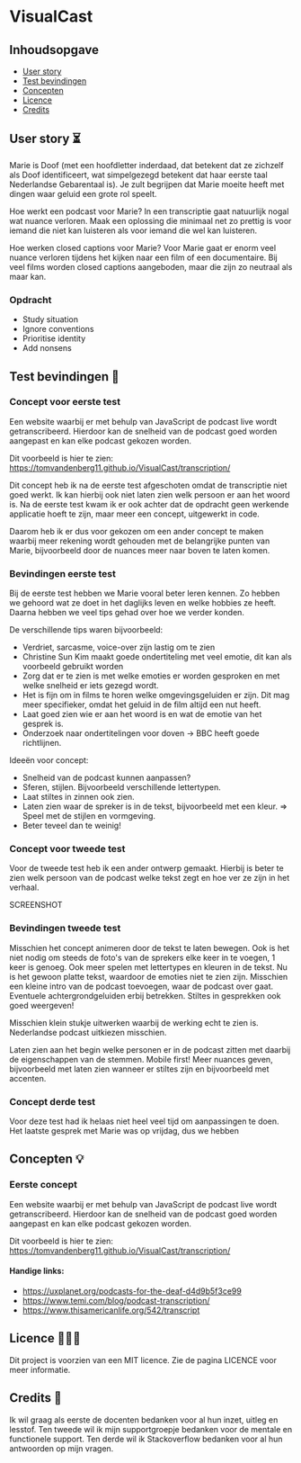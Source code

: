 # VisualCast
## Inhoudsopgave

- [User story](#user-story-)
- [Test bevindingen](#test-bevindingen-)
- [Concepten](#concepten-)
- [Licence](#licence-)
- [Credits](#credits-)

## User story ⏳
Marie is Doof (met een hoofdletter inderdaad, dat betekent dat ze zichzelf als Doof identificeert, wat simpelgezegd betekent dat haar eerste taal Nederlandse Gebarentaal is). Je zult begrijpen dat Marie moeite heeft met dingen waar geluid een grote rol speelt.

Hoe werkt een podcast voor Marie? In een transcriptie gaat natuurlijk nogal wat nuance verloren. Maak een oplossing die minimaal net zo prettig is voor iemand die niet kan luisteren als voor iemand die wel kan luisteren.

Hoe werken closed captions voor Marie? Voor Marie gaat er enorm veel nuance verloren tijdens het kijken naar een film of een documentaire. Bij veel films worden closed captions aangeboden, maar die zijn zo neutraal als maar kan.

### Opdracht
- Study situation
- Ignore conventions
- Prioritise identity
- Add nonsens

## Test bevindingen 🧪

### Concept voor eerste test
Een website waarbij er met behulp van JavaScript de podcast live wordt getranscribeerd. Hierdoor kan de snelheid van de podcast goed worden aangepast en kan elke podcast gekozen worden.

Dit voorbeeld is hier te zien: https://tomvandenberg11.github.io/VisualCast/transcription/

Dit concept heb ik na de eerste test afgeschoten omdat de transcriptie niet goed werkt. Ik kan hierbij ook niet laten zien welk persoon er aan het woord is. Na de eerste test kwam ik er ook achter dat de opdracht geen werkende applicatie hoeft te zijn, maar meer een concept, uitgewerkt in code.

Daarom heb ik er dus voor gekozen om een ander concept te maken waarbij meer rekening wordt gehouden met de belangrijke punten van Marie, bijvoorbeeld door de nuances meer naar boven te laten komen.

### Bevindingen eerste test
Bij de eerste test hebben we Marie vooral beter leren kennen. Zo hebben we gehoord wat ze doet in het daglijks leven en welke hobbies ze heeft. 
Daarna hebben we veel tips gehad over hoe we verder konden. 

De verschillende tips waren bijvoorbeeld:

- Verdriet, sarcasme, voice-over zijn lastig om te zien
- Christine Sun Kim maakt goede ondertiteling met veel emotie, dit kan als voorbeeld gebruikt worden
- Zorg dat er te zien is met welke emoties er worden gesproken en met welke snelheid er iets gezegd wordt.
- Het is fijn om in films te horen welke omgevingsgeluiden er zijn. Dit mag meer specifieker, omdat het geluid in de film altijd een nut heeft.
- Laat goed zien wie er aan het woord is en wat de emotie van het gesprek is.
- Onderzoek naar ondertitelingen voor doven → BBC heeft goede richtlijnen.


Ideeën voor concept:

- Snelheid van de podcast kunnen aanpassen? 
- Sferen, stijlen. Bijvoorbeeld verschillende lettertypen. 
- Laat stiltes in zinnen ook zien. 
- Laten zien waar de spreker is in de tekst, bijvoorbeeld met een kleur. => Speel met de stijlen en vormgeving. 
- Beter teveel dan te weinig!

### Concept voor tweede test
Voor de tweede test heb ik een ander ontwerp gemaakt. Hierbij is beter te zien welk persoon van de podcast welke tekst zegt en hoe ver ze zijn in het verhaal.

SCREENSHOT

### Bevindingen tweede test
Misschien het concept animeren door de tekst te laten bewegen. Ook is het niet nodig om steeds de foto's van de sprekers elke keer in te voegen, 1 keer is genoeg.
Ook meer spelen met lettertypes en kleuren in de tekst. Nu is het gewoon platte tekst, waardoor de emoties niet te zien zijn. Misschien een kleine intro van de podcast toevoegen, waar de podcast over gaat.
Eventuele achtergrondgeluiden erbij betrekken. Stiltes in gesprekken ook goed weergeven!

Misschien klein stukje uitwerken waarbij de werking echt te zien is.
Nederlandse podcast uitkiezen misschien.

Laten zien aan het begin welke personen er in de podcast zitten met daarbij de eigenschappen van de stemmen.
Mobile first! Meer nuances geven, bijvoorbeeld met laten zien wanneer er stiltes zijn en bijvoorbeeld met accenten. 

### Concept derde test
Voor deze test had ik helaas niet heel veel tijd om aanpassingen te doen. Het laatste gesprek met Marie was op vrijdag, dus we hebben 

## Concepten 💡
### Eerste concept
Een website waarbij er met behulp van JavaScript de podcast live wordt getranscribeerd. Hierdoor kan de snelheid van de podcast goed worden aangepast en kan elke podcast gekozen worden.

Dit voorbeeld is hier te zien: https://tomvandenberg11.github.io/VisualCast/transcription/

#### Handige links:
- https://uxplanet.org/podcasts-for-the-deaf-d4d9b5f3ce99
- https://www.temi.com/blog/podcast-transcription/
- https://www.thisamericanlife.org/542/transcript

## Licence 👨🏻‍⚖️

Dit project is voorzien van een MIT licence. Zie de pagina LICENCE voor meer informatie.

## Credits 📣

Ik wil graag als eerste de docenten bedanken voor al hun inzet, uitleg en lesstof. Ten tweede wil ik mijn supportgroepje bedanken voor de mentale en functionele support. Ten derde wil ik Stackoverflow bedanken voor al hun antwoorden op mijn vragen.